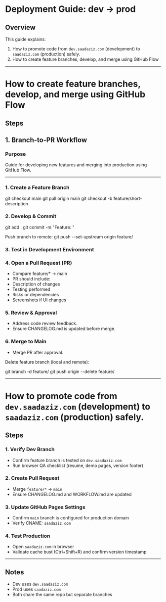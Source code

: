 # Deployment Guide: dev → prod

## Overview
This guide explains:
1. How to promote code from `dev.saadaziz.com` (development) to `saadaziz.com` (production) safely.
2. How to create feature branches, develop, and merge using GitHub Flow

---

# How to create feature branches, develop, and merge using GitHub Flow
## Steps

## 1. Branch-to-PR Workflow

### Purpose
Guide for developing new features and merging into production using GitHub Flow.

---

### 1. Create a Feature Branch
git checkout main
git pull origin main
git checkout -b feature/short-description

### 2. Develop & Commit
git add .
git commit -m "Feature: <describe work>"

Push branch to remote:
git push --set-upstream origin feature/<short-description>

### 3. Test in Development Environment

### 4. Open a Pull Request (PR)
- Compare feature/* → main
- PR should include:
 - Description of changes
 - Testing performed
 - Risks or dependencies
 - Screenshots if UI changes

### 5. Review & Approval
- Address code review feedback.
- Ensure CHANGELOG.md is updated before merge.

### 6. Merge to Main
- Merge PR after approval.

Delete feature branch (local and remote):

git branch -d feature/<short-description>
git push origin --delete feature/<short-description>

---

# How to promote code from `dev.saadaziz.com` (development) to `saadaziz.com` (production) safely.
## Steps

### 1. Verify Dev Branch
- Confirm feature branch is tested on `dev.saadaziz.com`
- Run browser QA checklist (resume, demo pages, version footer)

### 2. Create Pull Request
- Merge `feature/*` → `main`
- Ensure CHANGELOG.md and WORKFLOW.md are updated

### 3. Update GitHub Pages Settings
- Confirm `main` branch is configured for production domain
- Verify CNAME: `saadaziz.com`

### 4. Test Production
- Open `saadaziz.com` in browser
- Validate cache bust (Ctrl+Shift+R) and confirm version timestamp

---

## Notes
- Dev uses `dev.saadaziz.com`
- Prod uses `saadaziz.com`
- Both share the same repo but separate branches
